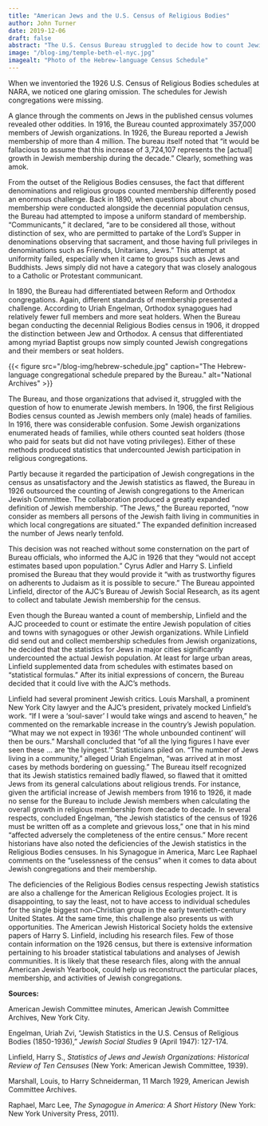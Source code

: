 ```yaml
---
title: "American Jews and the U.S. Census of Religious Bodies"
author: John Turner
date: 2019-12-06
draft: false
abstract: "The U.S. Census Bureau struggled to decide how to count Jewish Americans, experimenting with several methods of enumerating synagogue membership. Beginning in 1926, the Bureau outsourced the task to the American Jewish Committee, which reported estimates of the entire Jewish population of places rather than the membership of synagoguges and other Jewish organizations." 
image: "/blog-img/temple-beth-el-nyc.jpg"
imagealt: "Photo of the Hebrew-language Census Schedule"
---
```


When we inventoried the 1926 U.S. Census of Religious Bodies schedules at NARA, we noticed one glaring omission. The schedules for Jewish congregations were missing. 

A glance through the comments on Jews in the published census volumes revealed other oddities. In 1916, the Bureau counted approximately 357,000 members of Jewish organizations. In 1926, the Bureau reported a Jewish membership of more than 4 million. The bureau itself noted that “it would be fallacious to assume that this increase of 3,724,107 represents the [actual] growth in Jewish membership during the decade.” Clearly, something was amok.

From the outset of the Religious Bodies censuses, the fact that different denominations and religious groups counted membership differently posed an enormous challenge. Back in 1890, when questions about church membership were conducted alongside the decennial population census, the Bureau had attempted to impose a uniform standard of membership. “Communicants,” it declared, “are to be considered all those, without distinction of sex, who are permitted to partake of the Lord’s Supper in denominations observing that sacrament, and those having full privileges in denominations such as Friends, Unitarians, Jews.” This attempt at uniformity failed, especially when it came to groups such as Jews and Buddhists. Jews simply did not have a category that was closely analogous to a Catholic or Protestant communicant. 

In 1890, the Bureau had differentiated between Reform and Orthodox congregations. Again, different standards of membership presented a challenge. According to Uriah Engelman, Orthodox synagogues had relatively fewer full members and more seat holders. When the Bureau began conducting the decennial Religious Bodies census in 1906, it dropped the distinction between Jew and Orthodox.  A census that differentiated among myriad Baptist groups now simply counted Jewish congregations and their members or seat holders. 

{{< figure src="/blog-img/hebrew-schedule.jpg" caption="The Hebrew-language congregational schedule prepared by the Bureau." alt="National Archives" >}}

The Bureau, and those organizations that advised it, struggled with the question of how to enumerate Jewish members. In 1906, the first Religious Bodies census counted as Jewish members only (male) heads of families. In 1916, there was considerable confusion. Some Jewish organizations enumerated heads of families, while others counted seat holders (those who paid for seats but did not have voting privileges). Either of these methods produced statistics that undercounted Jewish participation in religious congregations.

Partly because it regarded the participation of Jewish congregations in the census as unsatisfactory and the Jewish statistics as flawed, the Bureau in 1926 outsourced the counting of Jewish congregations to the American Jewish Committee. The collaboration produced a greatly expanded definition of Jewish membership. “The Jews,” the Bureau reported, “now consider as members all persons of the Jewish faith living in communities in which local congregations are situated.” The expanded definition increased the number of Jews nearly tenfold.

This decision was not reached without some consternation on the part of Bureau officials, who informed the AJC in 1926 that they “would not accept estimates based upon population.” Cyrus Adler and Harry S. Linfield promised the Bureau that they would provide it “with as trustworthy figures on adherents to Judaism as it is possible to secure.” The Bureau appointed Linfield, director of the AJC’s Bureau of Jewish Social Research, as its agent to collect and tabulate Jewish membership for the census. 

Even though the Bureau wanted a count of membership, Linfield and the AJC proceeded to count or estimate the entire Jewish population of cities and towns with synagogues or other Jewish organizations. While Linfield did send out and collect membership schedules from Jewish organizations, he decided that the statistics for Jews in major cities significantly undercounted the actual Jewish population. At least for large urban areas, Linfield supplemented data from schedules with estimates based on “statistical formulas.” After its initial expressions of concern, the Bureau decided that it could live with the AJC’s methods.

Linfield had several prominent Jewish critics. Louis Marshall, a prominent New York City lawyer and the AJC’s president, privately mocked Linfield’s work. “If I were a ‘soul-saver’ I would take wings and ascend to heaven,” he commented on the remarkable increase in the country’s Jewish population. “What may we not expect in 1936! ‘The whole unbounded continent’ will then be ours.” Marshall concluded that “of all the lying figures I have ever seen these … are ‘the lyingest.’” Statisticians piled on. “The number of Jews living in a community,” alleged Uriah Engelman, “was arrived at in most cases by methods bordering on guessing.” The Bureau itself recognized that its Jewish statistics remained badly flawed, so flawed that it omitted Jews from its general calculations about religious trends. For instance, given the artificial increase of Jewish members from 1916 to 1926, it made no sense for the Bureau to include Jewish members when calculating the overall growth in religious membership from decade to decade. In several respects, concluded Engelman, “the Jewish statistics of the census of 1926 must be written off as a complete and grievous loss,” one that in his mind “affected adversely the completeness of the entire census.” More recent historians have also noted the deficiencies of the Jewish statistics in the Religious Bodies censuses. In his Synagogue in America, Marc Lee Raphael comments on the “uselessness of the census” when it comes to data about Jewish congregations and their membership.

The deficiencies of the Religious Bodies census respecting Jewish statistics are also a challenge for the American Religious Ecologies project. It is disappointing, to say the least, not to have access to individual schedules for the single biggest non-Christian group in the early twentieth-century United States. At the same time, this challenge also presents us with opportunities. The American Jewish Historical Society holds the extensive papers of Harry S. Linfield, including his research files. Few of those contain information on the 1926 census, but there is extensive information pertaining to his broader statistical tabulations and analyses of Jewish communities. It is likely that these research files, along with the annual American Jewish Yearbook, could help us reconstruct the particular places, membership, and activities of Jewish congregations. 

**Sources:**

American Jewish Committee minutes, American Jewish Committee Archives, New York City.

Engelman, Uriah Zvi, “Jewish Statistics in the U.S. Census of Religious Bodies (1850-1936),” _Jewish Social Studies_ 9 (April 1947): 127-174.

Linfield, Harry S., _Statistics of Jews and Jewish Organizations: Historical Review of Ten Censuses_ (New York: American Jewish Committee, 1939).

Marshall, Louis, to Harry Schneiderman, 11 March 1929, American Jewish Committee Archives.

Raphael, Marc Lee, _The Synagogue in America: A Short History_ (New York: New York University Press, 2011).
